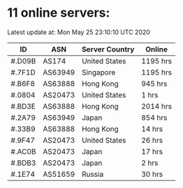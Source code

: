 # 11 online servers:

Latest update at: Mon May 25 23:10:10 UTC 2020

| ID | ASN | Server Country | Online |
| -- | --- | -------------- | ------ |
| #.D09B | AS174 | United States | 1195 hrs |
| #.7F1D | AS63949 | Singapore | 1195 hrs |
| #.B6F8 | AS63888 | Hong Kong | 945 hrs |
| #.0804 | AS20473 | United States | 1 hrs |
| #.BD3E | AS63888 | Hong Kong | 2014 hrs |
| #.2A79 | AS63949 | Japan | 854 hrs |
| #.33B9 | AS63888 | Hong Kong | 14 hrs |
| #.9F47 | AS20473 | United States | 26 hrs |
| #.AC0B | AS20473 | Japan | 17 hrs |
| #.BDB3 | AS20473 | Japan | 2 hrs |
| #.1E74 | AS51659 | Russia | 30 hrs |

